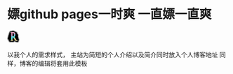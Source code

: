 # 嫖github pages一时爽 一直嫖一直爽

![](/assets/rushiera.png)

以我个人的需求样式，
主站为简短的个人介绍以及简介同时放入个人博客地址
同样，博客的编辑将套用此模板
